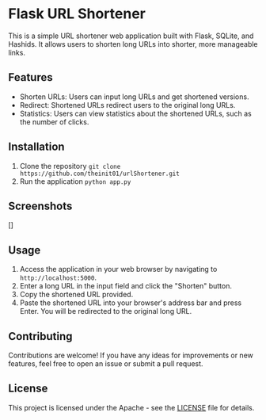 
# Flask URL Shortener

This is a simple URL shortener web application built with Flask, SQLite, and Hashids. It allows users to shorten long URLs into shorter, more manageable links.

## Features

- Shorten URLs: Users can input long URLs and get shortened versions.
- Redirect: Shortened URLs redirect users to the original long URLs.
- Statistics: Users can view statistics about the shortened URLs, such as the number of clicks.

## Installation

1. Clone the repository
	   `git clone https://github.com/theinit01/urlShortener.git`
2. Run the application
		`python app.py` 


## Screenshots

[]
## Usage

1.   Access the application in your web browser by navigating to `http://localhost:5000`.
2.  Enter a long URL in the input field and click the "Shorten" button.
3.  Copy the shortened URL provided.
4.   Paste the shortened URL into your browser's address bar and press Enter. You will be redirected to the original long URL.

## Contributing

Contributions are welcome! If you have any ideas for improvements or new features, feel free to open an issue or submit a pull request.

## License

This project is licensed under the Apache - see the [LICENSE](LICENSE) file for details.
